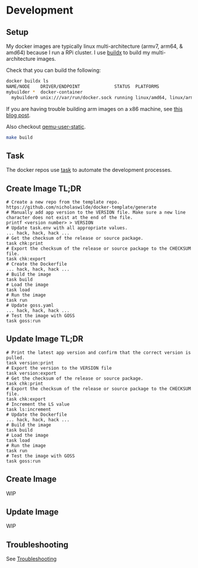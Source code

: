 # Development

## Setup

My docker images are typically linux multi-architecture (armv7, arm64, & amd64)
because I run a RPi cluster. I use
[buildx](https://docs.docker.com/engine/reference/commandline/buildx/) to build
my multi-architecture images.

Check that you can build the following:

```bash
docker buildx ls
NAME/NODE    DRIVER/ENDPOINT             STATUS  PLATFORMS
mybuilder *  docker-container
  mybuilder0 unix:///var/run/docker.sock running linux/amd64, linux/arm64, linux/arm/v7
```

If you are having trouble building arm images on a x86 machine, see
[this blog post](https://www.docker.com/blog/getting-started-with-docker-for-arm-on-linux/).

Also checkout
[qemu-user-static](https://github.com/multiarch/qemu-user-static#getting-started).

```bash
make build
```

## Task

The docker repos use [task](./task.md) to automate the development processes.

## Create Image TL;DR

```shell
# Create a new repo from the template repo.
https://github.com/nicholaswilde/docker-template/generate
# Manually add app version to the VERSION file. Make sure a new line character does not exist at the end of the file.
printf <version number> > VERSION
# Update task.env with all appropriate values.
... hack, hack, hack ...
# Get the checksum of the release or source package.
task chk:print
# Export the checksum of the release or source package to the CHECKSUM file.
task chk:export
# Create the Dockerfile
... hack, hack, hack ...
# Build the image
task build
# Load the image
task load
# Run the image
task run
# Update goss.yaml
... hack, hack, hack ...
# Test the image with GOSS
task goss:run
```

## Update Image TL;DR

```shell
# Print the latest app version and confirm that the correct version is pulled.
task version:print
# Export the version to the VERSION file
task version:export
# Get the checksum of the release or source package.
task chk:print
# Export the checksum of the release or source package to the CHECKSUM file.
task chk:export
# Increment the LS value
task ls:increment
# Update the Dockerfile
... hack, hack, hack ...
# Build the image
task build
# Load the image
task load
# Run the image
task run
# Test the image with GOSS
task goss:run
```

## Create Image

WIP

## Update Image

WIP

## Troubleshooting

See [Troubleshooting](./troubleshooting.md)
